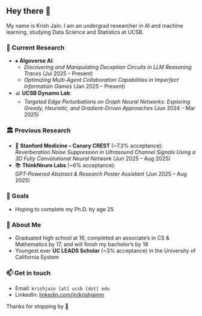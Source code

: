 ## Hey there 👋

My name is Krish Jain. I am an undergrad researcher in AI and machine learning, studying Data Science and Statistics at UCSB.  

### 🔬 Current Research
- ♠️ **Algoverse AI**:  
  - *Discovering and Manipulating Deception Circuits in LLM Reasoning Traces* (Jul 2025 – Present)  
  - *Optimizing Multi-Agent Collaboration Capabilities in Imperfect Information Games* (Jan 2025 – Present)  
- 📊 **UCSB Dynamo Lab**:  
  - *Targeted Edge Perturbations on Graph Neural Networks: Exploring Greedy, Heuristic, and Gradient-Driven Approaches* (Jun 2024 – Mar 2025)  

### 🏛️ Previous Research
- 🧬 **Stanford Medicine – Canary CREST** (~7.3% acceptance):  
  *Reverberation Noise Suppression in Ultrasound Channel Signals Using a 3D Fully Convolutional Neural Network* (Jun 2025 – Aug 2025)  
- 📚 **ThinkNeuro Labs** (~6% acceptance):  
  *GPT-Powered Abstract & Research Poster Assistant* (Jun 2025 – Aug 2025)  

### 🎯 Goals
- Hoping to complete my Ph.D. by age 25

### 🌱 About Me
- Graduated high school at 16, completed an associate’s in CS & Mathematics by 17, and will finish my bachelor’s by 19  
- Youngest ever **UC LEADS Scholar** (~3% acceptance) in the University of California System   

### 📫 Get in touch
- Email: `krishjain [at] ucsb [dot] edu`  
- LinkedIn: [linkedin.com/in/krishjainm](https://www.linkedin.com/in/krishjainm)

Thanks for stopping by 🙏
